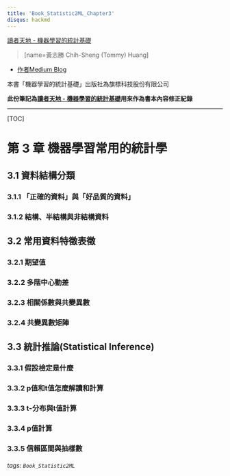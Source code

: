 ```yaml
---
title: 'Book_Statistic2ML_Chapter3'
disqus: hackmd
---
```

[讀者天地 - 機器學習的統計基礎](https://hackmd.io/@TommyHuang/book_statistics2ML)
> [name=黃志勝 Chih-Sheng (Tommy) Huang]
* [作者Medium Blog](https://chih-sheng-huang821.medium.com/)

本書「機器學習的統計基礎」出版社為旗標科技股份有限公司

**此份筆記為[讀者天地 - 機器學習的統計基礎](https://hackmd.io/@TommyHuang/book_statistics2ML)用來作為書本內容修正紀錄**

---
[TOC]

# 第 3 章 機器學習常用的統計學
## 3.1 資料結構分類
### 3.1.1 「正確的資料」與「好品質的資料」
### 3.1.2 結構、半結構與非結構資料
## 3.2 常用資料特徵表徵
### 3.2.1 期望值
### 3.2.2 多階中心動差
### 3.2.3 相關係數與共變異數
### 3.2.4 共變異數矩陣
## 3.3 統計推論(Statistical Inference)
### 3.3.1 假設檢定是什麼
### 3.3.2 p值和t值怎麼解讀和計算
### 3.3.3 t-分布與t值計算
### 3.3.4 p值計算
### 3.3.5 信賴區間與抽樣數



###### tags: `Book_Statistic2ML`
